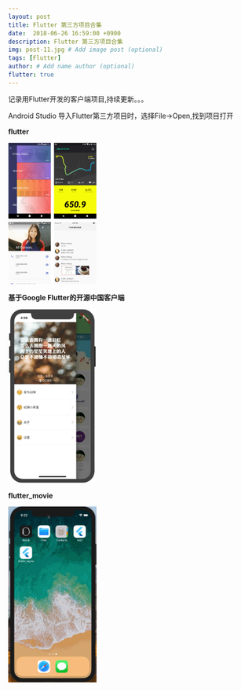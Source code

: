 ```yaml
---
layout: post
title: Flutter 第三方项目合集
date:  2018-06-26 16:59:00 +0900  
description: Flutter 第三方项目合集
img: post-11.jpg # Add image post (optional)
tags: [Flutter]
author: # Add name author (optional)
flutter: true
---
```

记录用Flutter开发的客户端项目,持续更新。。。

Android Studio 导入Flutter第三方项目时，选择File->Open,找到项目打开


**<a href="https://github.com/flutter/flutter" style="text-decoration: none;" target="\_blank"  title="">flutter</a>**

<img src="/assets/img/blog/flutter/third/3.jpg" width = "180px"/>


**<a href="https://github.com/yubo725/flutter-osc" style="text-decoration: none;" target="\_blank"  title="">基于Google Flutter的开源中国客户端</a>**

<img src="/assets/img/blog/flutter/third/1.png" width = "180px"/>

**<a href="https://github.com/WuXiaolong/flutter_movie" style="text-decoration: none;" target="\_blank"  title="">flutter_movie</a>**

<img src="/assets/img/blog/flutter/third/2.gif" width = "180px"/>
